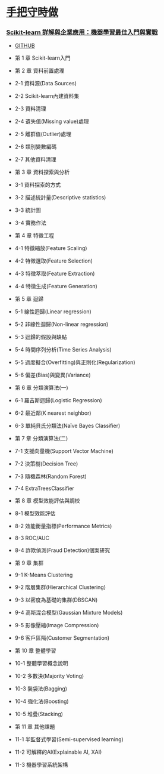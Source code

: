 # [手把守時做](https://github.com/zotroneneis/machine_learning_basics)

### [Scikit-learn 詳解與企業應用：機器學習最佳入門與實戰](https://www.tenlong.com.tw/products/9786267273210?list_name=srh)
- [GITHUB](https://github.com/mc6666/Scikit_learn_Book)
- 第 1 章 Scikit-learn入門
- 第 2 章 資料前置處理
- 2-1 資料源(Data Sources)
- 2-2 Scikit-learn內建資料集
- 2-3 資料清理
- 2-4 遺失值(Missing value)處理
- 2-5 離群值(Outlier)處理
- 2-6 類別變數編碼
- 2-7 其他資料清理

- 第 3 章 資料探索與分析
- 3-1 資料探索的方式
- 3-2 描述統計量(Descriptive statistics)
- 3-3 統計圖
- 3-4 實務作法

- 第 4 章 特徵工程
- 4-1 特徵縮放(Feature Scaling)
- 4-2 特徵選取(Feature Selection)
- 4-3 特徵萃取(Feature Extraction)
- 4-4 特徵生成(Feature Generation)

- 第 5 章 迴歸
- 5-1 線性迴歸(Linear regression)
- 5-2 非線性迴歸(Non-linear regression)
- 5-3 迴歸的假設與缺點
- 5-4 時間序列分析(Time Series Analysis)
- 5-5 過度擬合(Overfitting)與正則化(Regularization)
- 5-6 偏差(Bias)與變異(Variance)

- 第 6 章 分類演算法(一)
- 6-1 羅吉斯迴歸(Logistic Regression)
- 6-2 最近鄰(K nearest neighbor)
- 6-3 單純貝氏分類法(Naïve Bayes Classifier)

- 第 7 章 分類演算法(二)
- 7-1 支援向量機(Support Vector Machine)
- 7-2 決策樹(Decision Tree)
- 7-3 隨機森林(Random Forest)
- 7-4 ExtraTreesClassifier

- 第 8 章 模型效能評估與調校
- 8-1 模型效能評估
- 8-2 效能衡量指標(Performance Metrics)
- 8-3 ROC/AUC
- 8-4 詐欺偵測(Fraud Detection)個案研究

- 第 9 章 集群
- 9-1 K-Means Clustering
- 9-2 階層集群(Hierarchical Clustering)
- 9-3 以密度為基礎的集群(DBSCAN)
- 9-4 高斯混合模型(Gaussian Mixture Models)
- 9-5 影像壓縮(Image Compression)
- 9-6 客戶區隔(Customer Segmentation)

- 第 10 章 整體學習
- 10-1 整體學習概念說明
- 10-2 多數決(Majority Voting)
- 10-3 裝袋法(Bagging)
- 10-4 強化法(Boosting)
- 10-5 堆疊(Stacking)

- 第 11 章 其他課題
- 11-1 半監督式學習(Semi-supervised learning)
- 11-2 可解釋的AI(Explainable AI, XAI)
- 11-3 機器學習系統架構
